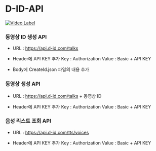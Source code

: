 # D-ID-API

[![Video Label](http://img.youtube.com/vi/5tdUIkLB51s/0.jpg)](https://youtu.be/5tdUIkLB51s)

### 동영상 ID 생성 API
- URL : https://api.d-id.com/talks

- Header에 API KEY 추가
Key : Authorization
Value : Basic + API KEY

- Body에 CreateId.json 파일의 내용 추가


### 동영상 생성 API
- URL : https://api.d-id.com/talks + 동영상 ID

- Header에 API KEY 추가
Key : Authorization
Value : Basic + API KEY


### 음성 리스트 조회 API
- URL : https://api.d-id.com/tts/voices

- Header에 API KEY 추가
Key : Authorization
Value : Basic + API KEY
